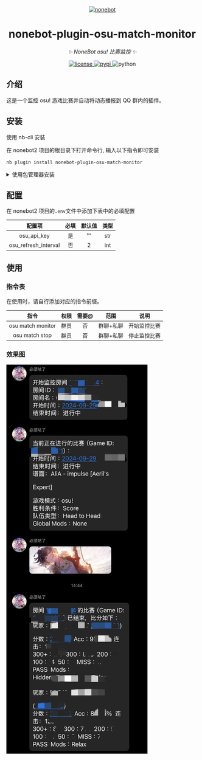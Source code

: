 <div align="center">
  <a href="https://v2.nonebot.dev/">
    <img src="https://v2.nonebot.dev/logo.png" width="200" height="200" alt="nonebot">
  </a>
</div>

<div align="center">

# nonebot-plugin-osu-match-monitor

_✨ NoneBot osu! 比赛监控 ✨_


<a href="./LICENSE">
    <img src="https://img.shields.io/github/license/Sevenyine/nonebot-plugin-osu-match-monitor.svg" alt="license">
</a>
<a href="https://pypi.python.org/pypi/nonebot-plugin-osu-match-monitor">
    <img src="https://img.shields.io/pypi/v/nonebot-plugin-osu-match-monitor.svg" alt="pypi">
</a>
<img src="https://img.shields.io/badge/python-3.9+-blue.svg" alt="python">

</div>

## 介绍

这是一个监控 osu! 游戏比赛并自动将动态播报到 QQ 群内的插件。

## 安装

使用 nb-cli 安装

在 nonebot2 项目的根目录下打开命令行, 输入以下指令即可安装

    nb plugin install nonebot-plugin-osu-match-monitor

<details>
<summary>使用包管理器安装</summary>
在 nonebot2 项目的插件目录下, 打开命令行, 根据你使用的包管理器, 输入相应的安装命令

<details>
<summary>pip</summary>

    pip install nonebot-plugin-template
</details>
<details>
<summary>pdm</summary>

    pdm add nonebot-plugin-template
</details>
<details>
<summary>poetry</summary>

    poetry add nonebot-plugin-template
</details>
</details>

## 配置

在 nonebot2 项目的`.env`文件中添加下表中的必填配置

| 配置项 | 必填 | 默认值 | 类型 |
|:-----:|:----:|:----:|:----:|
| osu_api_key | 是 | "" | str |
| osu_refresh_interval | 否 | 2 | int |

## 使用
### 指令表

在使用时，请自行添加对应的指令前缀。

| 指令 | 权限 | 需要@ | 范围 | 说明 |
|:-----:|:----:|:----:|:----:|:----:|
| osu match monitor <id> | 群员 | 否 | 群聊+私聊 | 开始监控比赛 |
| osu match stop <id> | 群员 | 否 | 群聊+私聊 | 停止监控比赛 |
### 效果图

![example.jpg](https://github.com/Sevenyine/nonebot-plugin-osu-match-monitor/blob/resources/example.JPG?raw=true)